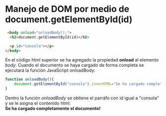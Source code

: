 # Manejo de DOM por medio de document.getElementById(id)

```html
 <body onload="onloadBody();">
  <h2>document.getElementById(id)</h2>

  <p id="consola"></p>
</body>
```

En el código html superior se ha agregado la propiedad **onload** al elemento *body*. Cuando el documento se haya cargado de forma completa se ejecutará la función JavaScript onloadBody:

```javascript
function onloadBody(){
    document.getElementById("consola").innerHTML="Se ha cargado completamente el documento!";
}
```

Dentro la función *onloadBody* se obtiene el parráfo con id igual a "consola" y se le asigna el contenido html:  
 **Se ha cargado completamente el documento!**

